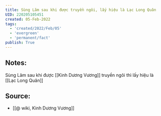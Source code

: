 ```yaml
---
title: Sùng Lãm sau khi được truyền ngôi, lấy hiệu là Lạc Long Quân
UID: 220205105451
created: 05-Feb-2022
tags:
  - 'created/2022/Feb/05'
  - 'evergreen'
  - 'permanent/fact'
publish: True
---
```

## Notes:
Sùng Lãm sau khi được [[Kinh Dương Vương]] truyền ngôi thì lấy hiệu là [[Lạc Long Quân]]

## Source:
- [[@ wiki, Kinh Dương Vương]]


